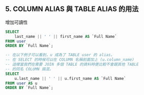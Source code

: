 ## 5. COLUMN ALIAS 與 TABLE ALIAS 的用法

增加可讀性

```sql
SELECT
    last_name || ' ' || first_name AS `Full Name`
FROM user
ORDER BY `Full Name`;
```

```sql
-- 在以下例子可以看到，u 成為了 TABLE user 的 alias，
-- 在 SELECT 的時候可以在 COLUMN 名稱前面加上 (u.column_name)
-- 這樣當我們在需要 JOIN 多個 TABLE 的資料時便比較不會跟其他 TABLE
-- 的同名 COLUMN 搞混。
SELECT
    u.last_name || ' ' || u.first_name AS `Full Name`
FROM user AS u
ORDER BY `Full Name`;
```